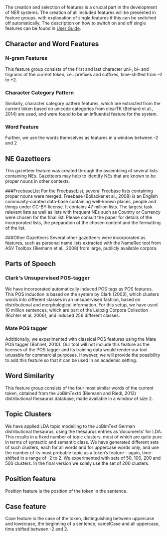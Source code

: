 The creation and selection of features is a crucial part in the development of NER systems. The creation
of all included features will be presented in feature groups, with explanation of single features if this can be switched off automatically.
The description on how to switch on and off single features can be found in [User Guide](https://github.com/tudarmstadt-lt/GermaNER/blob/master/germaner/src/main/java/de/tu/darmstadt/lt/ner/doc/User-Guide.md).

## Character and Word Features
### N-gram Features
This feature group consists of the first and last character uni-, bi- and trigrams of the current token,
i.e.. prefixes and suffixes, time-shifted from -2 to +2. 

### Character Category Pattern
Similarly, character category pattern features, which are extracted from the current token based on unicode categories from clearTK (Bethard et al., 2014) are used, and were found to be an influential feature for the system. 

### Word Feature
Further, we use the words themselves as features in a window between -2 and 2

## NE Gazetteers
This gazetteer feature was created through the assembling of several lists containing NEs. Gazetteers may help to identify NEs that are known to be proper nouns in other contexts. 

###FreebaseList
For the FreebaseList, several Freebase lists containing proper nouns were merged. Freebase (Bollacker et al., 2008) is an English community-curated data-base containing well-known places, people and things under CC-BY-license. It contains 47 million lists. The largest task relevant lists as well as lists with frequent NEs such as Country or Currency were chosen for the final list. Please consult the paper for details of the incorporated lists, the preparation of the chosen content and the formatting of the list.

###Other Gazetteers
Several other gazetteers were incorporated as features, such as personal name lists extracted with the NameRec tool from ASV Toolbox (Biemann et al., 2008) from large, publicly available corpora. 

## Parts of Speech
### Clark's Unsupervised POS-tagger
We have incorporated automatically induced POS tags as POS features. This POS induction is based on the system by
Clark (2003), which clusters words into different classes in an unsupervised fashion, based on distributional
and morphological information. For this setup, we have used 10 million sentences, which are part of the Leipzig Corpora Collection (Richter et al. 2006), and induced 256 different classes.

### Mate POS tagger
Additionally, we experimented with classical POS features using the Mate POS tagger (Bohnet, 2010). Our tool will not include this feature as the licenses of the POS tagger and its training data would render our tool unusable for commercial purposes. However, we will provide the possibility to add this feature so that it can be used in an
academic setting.

## Word Similarity
This feature group consists of the four most similar words of the current token, obtained from the JoBimText4 (Biemann and Riedl, 2013) distributional thesaurus database, made available in a window of size 2.

## Topic Clusters
We have applied LDA topic modelling to the JoBimText German distributional thesaurus, using the thesaurus entries as ’documents’ for LDA. This results in a fixed number of topic clusters, most of which are quite pure in terms of syntactic and semantic class. We have generated different sets of such clusters, each for all words and for uppercase words only, and use the number of its most probable topic as a token’s feature – again, time-shifted in a range of -2 to 2. We experimented with sets of 50, 100, 200 and 500 clusters. In the final version we solely use the set of 200 clusters.

## Position feature
Position feature is the position of the token in the sentence.

## Case feature 
Case feature is the case of the token, distinguishing between uppercase and lowercase, the beginning of a sentence, camelCase and all uppercase, time shifted between -2 and 2.

